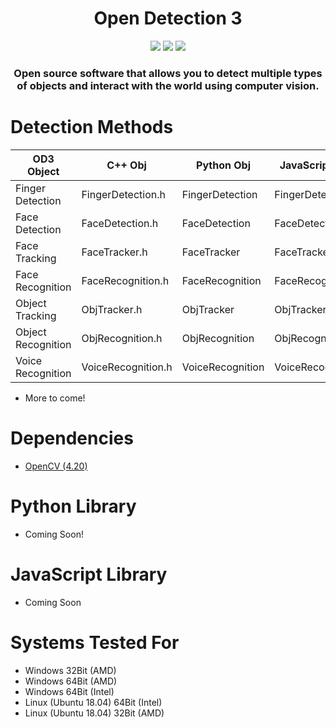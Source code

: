 <h1 align="center">Open Detection 3</h1>
    <p align="center">
    <img src='https://img.shields.io/badge/OpenCV-4.20-violet'></img>
    <img src='https://img.shields.io/badge/Build-WIP-red'></img>
    <img src='https://img.shields.io/badge/Dependencies-up%20to%20date-green'></img>

  </p>
<h3 align="center">Open source software that allows you to detect multiple types of objects and interact with the world using computer vision.</h3>

# Detection Methods
| OD3 Object         | C++ Obj            | Python Obj       | JavaScript Obj   |
|--------------------|--------------------|------------------|------------------|
| Finger Detection   | FingerDetection.h  | FingerDetection  | FingerDetection  |
| Face Detection     | FaceDetection.h    | FaceDetection    | FaceDetection    |
| Face Tracking      | FaceTracker.h      | FaceTracker      | FaceTracker      |
| Face Recognition   | FaceRecognition.h  | FaceRecognition  | FaceRecognition  |
| Object Tracking    | ObjTracker.h       | ObjTracker       | ObjTracker       |
| Object Recognition | ObjRecognition.h   | ObjRecognition   | ObjRecognition   |
| Voice Recognition  | VoiceRecognition.h | VoiceRecognition | VoiceRecognition |

- More to come!

# Dependencies
- <a href='https://opencv.org/releases/'>OpenCV (4.20)</a>


# Python Library
- Coming Soon!

# JavaScript Library
- Coming Soon

# Systems Tested For
- Windows 32Bit (AMD)
- Windows 64Bit (AMD)
- Windows 64Bit (Intel)
- Linux (Ubuntu 18.04) 64Bit (Intel)
- Linux (Ubuntu 18.04) 32Bit (AMD)
